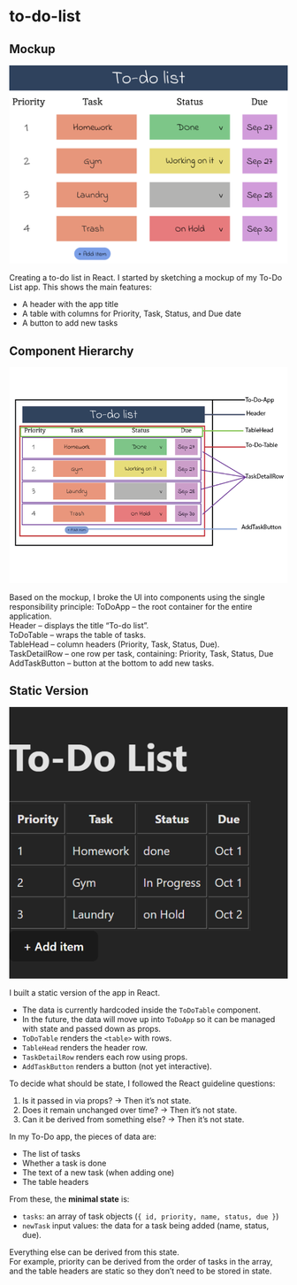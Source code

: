 # to-do-list

## Mockup

![Alt text](img/mockup.png)

Creating a to-do list in React.
I started by sketching a mockup of my To-Do List app. This shows the main features:

- A header with the app title
- A table with columns for Priority, Task, Status, and Due date
- A button to add new tasks

## Component Hierarchy

![Alt text](img/component_Hierarchy.png)

Based on the mockup, I broke the UI into components using the single responsibility principle:
ToDoApp – the root container for the entire application. <br>
Header – displays the title “To-do list”. <br>
ToDoTable – wraps the table of tasks. <br>
TableHead – column headers (Priority, Task, Status, Due). <br>
TaskDetailRow – one row per task, containing: Priority, Task, Status, Due <br>
AddTaskButton – button at the bottom to add new tasks. <br>

## Static Version<br>

![Alt text](img/StaticVersion.png)

I built a static version of the app in React.

- The data is currently hardcoded inside the `ToDoTable` component.
- In the future, the data will move up into `ToDoApp` so it can be managed with state and passed down as props.
- `ToDoTable` renders the `<table>` with rows.
- `TableHead` renders the header row.
- `TaskDetailRow` renders each row using props.
- `AddTaskButton` renders a button (not yet interactive).

To decide what should be state, I followed the React guideline questions:

1. Is it passed in via props? → Then it’s not state.
2. Does it remain unchanged over time? → Then it’s not state.
3. Can it be derived from something else? → Then it’s not state.

In my To-Do app, the pieces of data are:

- The list of tasks
- Whether a task is done
- The text of a new task (when adding one)
- The table headers

From these, the **minimal state** is:

- `tasks`: an array of task objects (`{ id, priority, name, status, due }`)
- `newTask` input values: the data for a task being added (name, status, due).

Everything else can be derived from this state.  
For example, priority can be derived from the order of tasks in the array,  
and the table headers are static so they don’t need to be stored in state.
